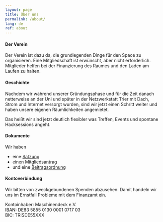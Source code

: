 ```yaml
---
layout: page
title: Über uns
permalink: /about/
lang: de
ref: about
---
```


#### Der Verein

Der Verein ist dazu da, die grundlegenden Dinge für den Space zu organisieren.
Eine Mitgliedschaft ist erwünscht, aber nicht erforderlich.
Mitglieder helfen bei der Finanzierung des Raumes und den Laden am Laufen zu halten.



#### Geschichte

Nachdem wir während unserer Gründungsphase und für die Zeit danach netterweise an der Uni und später in der Netzwerkstatt Trier mit Dach, Strom und Internet versorgt wurden, sind wir jetzt einen Schritt weiter und haben unsere eigenen Räumlichkeiten angemietet.

Das heißt wir sind jetzt deutlich flexibler was Treffen, Events und spontane Hacksessions angeht.



#### Dokumente

Wir haben

  * eine [Satzung](https://github.com/maschinendeck/Documents/blob/master/Maschinendeck-Satzung.pdf?raw=true)
  * einen [Mitgliedsantrag](https://github.com/maschinendeck/Documents/blob/master/Mitgliedsantrag.pdf?raw=true)
  * und eine [Beitragsordnung](https://github.com/maschinendeck/Documents/blob/master/Maschinendeck-Beitragsordnung.pdf?raw=true)


#### Kontoverbindung

Wir bitten von zweckgebundenen Spenden abzusehen. Damit handeln wir uns im Ernstfall Probleme mit dem Finanzamt ein.

Kontoinhaber: Maschinendeck e.V.  
IBAN: DE83 5855 0130 0001 0717 03  
BIC: TRISDE55XXX  

<!-- ![Kontoverbindung](/images/konto.png) -->

